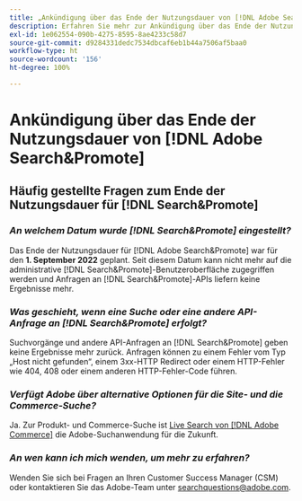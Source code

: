 ```yaml
---
title: „Ankündigung über das Ende der Nutzungsdauer von [!DNL Adobe Search&Promote]“
description: Erfahren Sie mehr zur Ankündigung über das Ende der Nutzungsdauer von  [!DNL Adobe Search&Promote] .
exl-id: 1e062554-090b-4275-8595-8ae4233c58d7
source-git-commit: d9284331dedc7534dbcaf6eb1b44a7506af5baa0
workflow-type: ht
source-wordcount: '156'
ht-degree: 100%

---
```


# Ankündigung über das Ende der Nutzungsdauer von [!DNL Adobe Search&Promote]

## Häufig gestellte Fragen zum Ende der Nutzungsdauer für [!DNL Search&Promote]

### **_An welchem Datum wurde [!DNL Search&Promote] eingestellt?_**

Das Ende der Nutzungsdauer für [!DNL Adobe Search&Promote] war für den **1. September 2022** geplant. Seit diesem Datum kann nicht mehr auf die administrative [!DNL Search&Promote]-Benutzeroberfläche zugegriffen werden und Anfragen an [!DNL Search&Promote]-APIs liefern keine Ergebnisse mehr.

### **_Was geschieht, wenn eine Suche oder eine andere API-Anfrage an [!DNL Search&Promote] erfolgt?_**

Suchvorgänge und andere API-Anfragen an [!DNL Search&Promote] geben keine Ergebnisse mehr zurück. Anfragen können zu einem Fehler vom Typ „Host nicht gefunden“, einem 3xx-HTTP Redirect oder einem HTTP-Fehler wie 404, 408 oder einem anderen HTTP-Fehler-Code führen.

### **_Verfügt Adobe über alternative Optionen für die Site- und die Commerce-Suche?_**

Ja. Zur Produkt- und Commerce-Suche ist [Live Search von [!DNL Adobe Commerce]](https://experienceleague.adobe.com/docs/commerce-merchant-services/live-search/guide-overview.html?lang=de) die Adobe-Suchanwendung für die Zukunft.

<!-- ### **_Can Adobe recommend any frameworks or platforms that offer features similar to Search&Promote?_**

  Yes. If the Search&Promote feature is critical to your marketing strategy, consider the many open-source frameworks that exist to power search, including [Apache Solr](https://solr.apache.org/) and [Elastic Free and Open](https://www.elastic.co/about/free-and-open).  

  Also, both [AWS](https://aws.amazon.com/cloudsearch/) and [Microsoft&reg; Azure](https://azure.microsoft.com/en-us/services/search/) provide cloud-native search capabilities on their respective cloud platforms. You can integrate both options into Adobe Experience Manager Sites to power site search and more. -->

### **_An wen kann ich mich wenden, um mehr zu erfahren?_**

Wenden Sie sich bei Fragen an Ihren Customer Success Manager (CSM) oder kontaktieren Sie das Adobe-Team unter [searchquestions@adobe.com](mailto:searchquestions@adobe.com).
